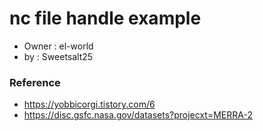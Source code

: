 # nc file handle example
- Owner : el-world
- by : Sweetsalt25

### Reference
- https://yobbicorgi.tistory.com/6
- https://disc.gsfc.nasa.gov/datasets?projecxt=MERRA-2



